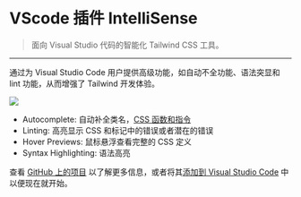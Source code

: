 # VScode 插件 IntelliSense

> 面向 Visual Studio 代码的智能化 Tailwind CSS 工具。

---

通过为 Visual Studio Code 用户提供高级功能，如自动不全功能、语法突显和 lint 功能，从而增强了 Tailwind 开发体验。

![](https://tailwindcss.com/_next/static/media/intellisense.5ec85ce2a1d8616ed8519c23837e34a2.png)

- Autocomplete: 自动补全类名，[CSS 函数和指令](https://tailwindcss.com/docs/functions-and-directives)
- Linting: 高亮显示 CSS 和标记中的错误或者潜在的错误
- Hover Previews: 鼠标悬浮查看完整的 CSS 定义
- Syntax Highlighting: 语法高亮

查看 [GitHub 上的项目](https://github.com/tailwindcss/intellisense) 以了解更多信息，或者将其[添加到 Visual Studio Code](vscode:extension/bradlc.vscode-tailwindcss) 中以便现在就开始。
